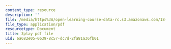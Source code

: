 ```yaml
---
content_type: resource
description: ''
file: /media/https%3A/open-learning-course-data-rc.s3.amazonaws.com/18-06sc-linear-algebra-fall-2011/6a682e0506398c57dc7d2fa81a36fb01_9Q1q7s1jTzU.pdf
file_type: application/pdf
resourcetype: Document
title: 3play pdf file
uid: 6a682e05-0639-8c57-dc7d-2fa81a36fb01
---
```

